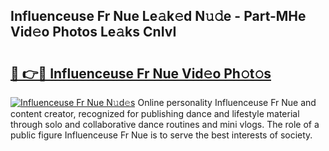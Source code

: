 ## Influenceuse Fr Nue Le𝚊k𝚎d N𝚞𝚍e - Part-MHe Vid𝚎o Photos Le𝚊ks CnIvI

# <h2><a href="http://fb7p7dw.evod.top/?m=Influenceuse+Fr+Nue">🔗 👉🔴 Influenceuse Fr Nue Vid𝚎o Ph𝚘t𝚘s</a></h2>

[![Influenceuse Fr Nue N𝚞d𝚎s](https://i.imgur.com/8V9OHl7.gif)](http://fb7p7dw.evod.top/?m=Influenceuse+Fr+Nue)
Online personality Influenceuse Fr Nue and content creator, recognized for publishing dance and lifestyle material through solo and collaborative dance routines and mini vlogs. The role of a public figure Influenceuse Fr Nue is to serve the best interests of society. 
